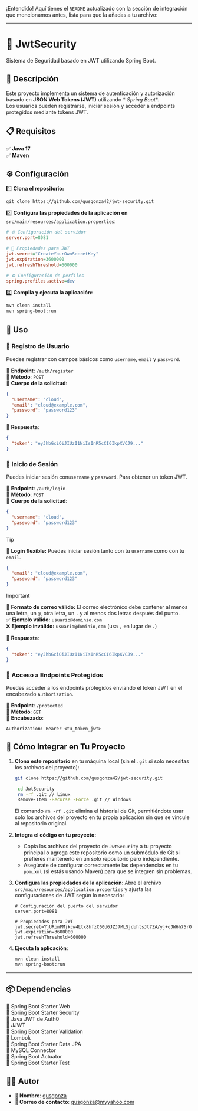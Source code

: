 ¡Entendido! Aquí tienes el `README` actualizado con la sección de integración que mencionamos antes, lista para que la
añadas a tu archivo:

---

# 🔐 JwtSecurity

Sistema de Seguridad basado en JWT utilizando Spring Boot.

## 📌 Descripción

Este proyecto implementa un sistema de autenticación y autorización basado en **JSON Web Tokens (JWT)** utilizando *
*Spring Boot**.  
Los usuarios pueden registrarse, iniciar sesión y acceder a endpoints protegidos mediante tokens JWT.

## 📋 Requisitos

✅ **Java 17**  
✅ **Maven**

## ⚙️ Configuración

1️⃣ **Clona el repositorio:**

```shell
git clone https://github.com/gusgonza42/jwt-security.git
```  

2️⃣ **Configura las propiedades de la aplicación en** `src/main/resources/application.properties`:

```ini
# 🌐 Configuración del servidor
server.port=8081

# 🔑 Propiedades para JWT
jwt.secret="CreateYourOwnSecretKey"
jwt.expiration=3600000
jwt.refreshThreshold=600000

# ⚙️ Configuración de perfiles
spring.profiles.active=dev
```  

3️⃣ **Compila y ejecuta la aplicación:**

```sh
mvn clean install
mvn spring-boot:run
```  

## 🚀 Uso

### 📝 Registro de Usuario

Puedes registrar con campos básicos como `username`, `email` y `password`.

🔹 **Endpoint**: `/auth/register`  
🔹 **Método**: `POST`  
🔹 **Cuerpo de la solicitud**:

```json
{
  "username": "cloud",
  "email": "cloud@example.com",
  "password": "password123"
}
```  

🔹 **Respuesta**:

```json
{
  "token": "eyJhbGciOiJIUzI1NiIsInR5cCI6IkpXVCJ9..."
}
```  

### 🔑 Inicio de Sesión

Puedes iniciar sesión con`username` y `password`. Para obtener un token JWT.

🔹 **Endpoint**: `/auth/login`  
🔹 **Método**: `POST`  
🔹 **Cuerpo de la solicitud**:

```json
{
  "username": "cloud",
  "password": "password123"
}
```

> [!TIP]
> 🔑 **Login flexible:** Puedes iniciar sesión tanto con tu `username` como con tu `email`.

```json
{
  "email": "cloud@example.com",
  "password": "password123"
}
```  

> [!IMPORTANT]  
> 📧 **Formato de correo válido:** El correo electrónico debe contener al menos una letra, un `@`, otra letra, un `.` y
> al menos dos letras después del punto.  
> ✅ **Ejemplo válido:** `usuario@dominio.com`  
> ❌ **Ejemplo inválido:** `usuario@dominio,com` (usa `,` en lugar de `.`)


🔹 **Respuesta**:

```json
{
  "token": "eyJhbGciOiJIUzI1NiIsInR5cCI6IkpXVCJ9..."
}
```  

### 🔐 Acceso a Endpoints Protegidos

Puedes acceder a los endpoints protegidos enviando el token JWT en el encabezado `Authorization`.

🔹 **Endpoint**: `/protected`  
🔹 **Método**: `GET`  
🔹 **Encabezado**:

```http
Authorization: Bearer <tu_token_jwt>
```  

## 🚀 Cómo Integrar en Tu Proyecto

1. **Clona este repositorio** en tu máquina local (sin el `.git` si solo necesitas los archivos del proyecto):

    ```sh
    git clone https://github.com/gusgonza42/jwt-security.git
    ```

   ```sh
    cd JwtSecurity
    rm -rf .git // Linux
    Remove-Item -Recurse -Force .git // Windows
    ```
   
   El comando `rm -rf .git` elimina el historial de Git, permitiéndote usar solo los archivos del proyecto en tu propia aplicación sin que se vincule al repositorio original.

2. **Integra el código en tu proyecto:**
    - Copia los archivos del proyecto de `JwtSecurity` a tu proyecto principal o agrega este repositorio como un submódulo de Git si prefieres mantenerlo en un solo repositorio pero independiente.
    - Asegúrate de configurar correctamente las dependencias en tu `pom.xml` (si estás usando Maven) para que se integren sin problemas.

3. **Configura las propiedades de la aplicación**:
   Abre el archivo `src/main/resources/application.properties` y ajusta las configuraciones de JWT según lo necesario:
    ```properties
    # Configuración del puerto del servidor
    server.port=8081

    # Propiedades para JWT
    jwt.secret=YjURpmFMjkcw4Ltx8hfzC60U6JZJ7MLSjduhtsJt7ZA/yj+qJW6h75rOXfIS4ecjsZVJMt/cs3F1vLro4Rlf4w==
    jwt.expiration=3600000
    jwt.refreshThreshold=600000
    ```

4. **Ejecuta la aplicación**:
    ```sh
    mvn clean install
    mvn spring-boot:run
    ```

---

## 📦 Dependencias

📌 Spring Boot Starter Web  
📌 Spring Boot Starter Security  
📌 Java JWT de Auth0  
📌 JJWT  
📌 Spring Boot Starter Validation  
📌 Lombok  
📌 Spring Boot Starter Data JPA  
📌 MySQL Connector  
📌 Spring Boot Actuator  
📌 Spring Boot Starter Test

## 👨‍💻 Autor

- **📝 Nombre**: [gusgonza](https://github.com/gusgonza42)
- **📧 Correo de contacto**: gusgonza@myyahoo.com
